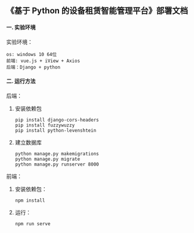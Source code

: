 ## 《基于 Python 的设备租赁智能管理平台》部署文档

#### 一. 实验环境

实验环境：

```
os: windows 10 64位
前端: vue.js + iView + Axios
后端：Django + python
```

#### 二. 运行方法

后端：

1. 安装依赖包

   ```
   pip install django-cors-headers
   pip install fuzzywuzzy
   pip install python-levenshtein
   ```

2. 建立数据库

   ```
   python manage.py makemigrations
   python manage.py migrate
   python manage.py runserver 8000
   ```

前端：

1. 安装依赖包：

   ```
   npm install
   ```

2. 运行：

   ```
   npm run serve
   ```